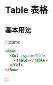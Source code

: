# Table 表格

## 基本用法

:::demo 

```html
<Row>
  <Col :span="24">
    <Table></Table>
  </Col>
</Row>
```
:::

<script>
  import Row from '@/components/row';
  import Col from '@/components/col';
  import Table from '@/components/table';

  export default {
    components: {
      Row,
      Col,
      Table,
    },
    methods: {
    },
  };
</script>